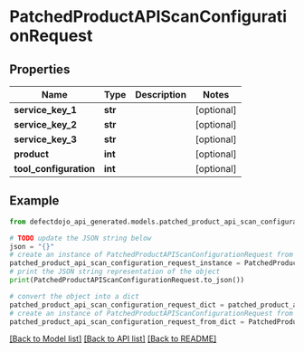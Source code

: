# PatchedProductAPIScanConfigurationRequest


## Properties

Name | Type | Description | Notes
------------ | ------------- | ------------- | -------------
**service_key_1** | **str** |  | [optional] 
**service_key_2** | **str** |  | [optional] 
**service_key_3** | **str** |  | [optional] 
**product** | **int** |  | [optional] 
**tool_configuration** | **int** |  | [optional] 

## Example

```python
from defectdojo_api_generated.models.patched_product_api_scan_configuration_request import PatchedProductAPIScanConfigurationRequest

# TODO update the JSON string below
json = "{}"
# create an instance of PatchedProductAPIScanConfigurationRequest from a JSON string
patched_product_api_scan_configuration_request_instance = PatchedProductAPIScanConfigurationRequest.from_json(json)
# print the JSON string representation of the object
print(PatchedProductAPIScanConfigurationRequest.to_json())

# convert the object into a dict
patched_product_api_scan_configuration_request_dict = patched_product_api_scan_configuration_request_instance.to_dict()
# create an instance of PatchedProductAPIScanConfigurationRequest from a dict
patched_product_api_scan_configuration_request_from_dict = PatchedProductAPIScanConfigurationRequest.from_dict(patched_product_api_scan_configuration_request_dict)
```
[[Back to Model list]](../README.md#documentation-for-models) [[Back to API list]](../README.md#documentation-for-api-endpoints) [[Back to README]](../README.md)



